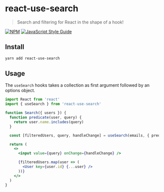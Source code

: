 # react-use-search

> Search and filtering for React in the shape of a hook!

[![NPM](https://img.shields.io/npm/v/react-use-search.svg)](https://www.npmjs.com/package/react-use-search) [![JavaScript Style Guide](https://img.shields.io/badge/code_style-standard-brightgreen.svg)](https://standardjs.com)

## Install

```bash
yarn add react-use-search
```

## Usage

The `useSearch` hooks takes a collection as first argument followed by an options object.

```jsx
import React from 'react'
import { useSearch } from 'react-use-search'

function Search({ users }) {
  function predicate(user, query) {
    return user.name.includes(query)
  }

  const [filteredUsers, query, handleChange] = useSearch(emails, { predicate })

  return (
    <>
      <input value={query} onChange={handleChange} />

      {filteredUsers.map(user => (
        <User key={user.id} {...user} />
      ))}
    </>
  )
}
```
